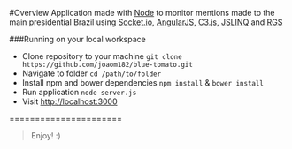#Overview
Application made with [Node](http://nodejs.org/) to monitor mentions made to the main presidential Brazil using [Socket.io](https://github.com/Automattic/socket.io), [AngularJS](https://github.com/angular/angular.js), [C3.js](https://github.com/masayuki0812/c3js.org), [JSLINQ](https://github.com/joaom182/linqjs) and [RGS](https://github.com/joaom182/rgs)

###Running on your local workspace
- Clone repository to your machine `git clone https://github.com/joaom182/blue-tomato.git`
- Navigate to folder `cd /path/to/folder`
- Install npm and bower dependencies `npm install` & `bower install`
- Run application `node server.js`
- Visit [http://localhost:3000](http://localhost:3000)

======================
> Enjoy! :)



